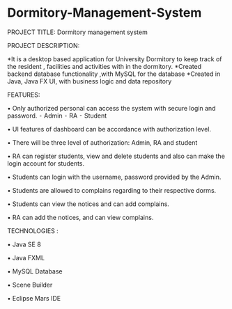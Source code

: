 # Dormitory-Management-System

PROJECT TITLE: Dormitory management system

PROJECT DESCRIPTION: 

*It is a desktop based application for University Dormitory to keep track of the resident , facilities and activities with in the dormitory. 
*Created backend database functionality ,with MySQL for the database
*Created in Java, Java FX UI, with business logic and data repository


FEATURES:

• Only authorized personal can access the system with secure login and password.
      ⁃ Admin
      ⁃ RA
      ⁃ Student

• UI features of dashboard can be accordance with authorization level.

• There will be three level of authorization: Admin, RA and student

• RA can register students, view and delete students and also can make the login account for students.

• Students can login with the username, password provided by the Admin.

• Students are allowed to complains regarding to their respective dorms.

• Students can view the notices and can add complains.

• RA can add the notices, and can view complains.

TECHNOLOGIES :

• Java SE 8

• Java FXML

• MySQL Database

• Scene Builder

• Eclipse Mars IDE
